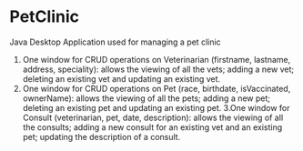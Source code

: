# PetClinic
 Java Desktop Application used for managing a pet clinic

1. One window for CRUD operations on Veterinarian (firstname, lastname, address, speciality): 
allows the viewing of all the vets; adding a new vet; deleting an existing vet and updating an existing vet.
2. One window for CRUD operations on Pet (race, birthdate, isVaccinated, ownerName): 
allows the viewing of all the pets; adding a new pet; deleting an existing pet and updating an existing pet.
3.One window for Consult (veterinarian, pet, date, description): 
allows the viewing of all the consults; adding a new consult for an existing vet and an existing pet; updating the description of a consult.
